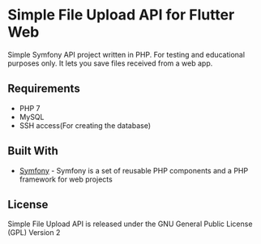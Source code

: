 # Simple File Upload API for Flutter Web

Simple Symfony API project written in PHP. 
For testing and educational purposes only. It lets you save files received from a web app.

## Requirements

* PHP 7
* MySQL
* SSH access(For creating the database)

## Built With
* [Symfony](https://www.symfony.com) - Symfony is a set of reusable PHP components and a PHP framework for web projects

## License

Simple File Upload API is released under the GNU General Public License (GPL) Version 2
